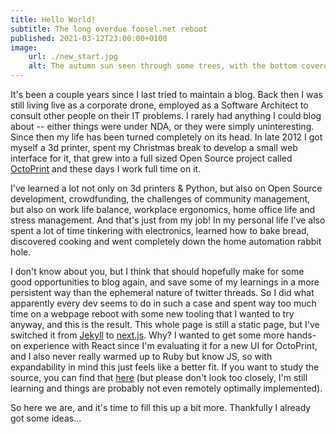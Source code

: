 ```yaml
---
title: Hello World!
subtitle: The long overdue foosel.net reboot
published: 2021-03-12T23:00:00+0100
image:
    url: ./new_start.jpg
    alt: The autumn sun seen through some trees, with the bottom covered in leafs
---
```


It's been a couple years since I last tried to maintain a blog. Back then I was still living live as a corporate drone,
employed as a Software Architect to consult other people on their IT problems. I rarely had anything I could blog about
-- either things were under NDA, or they were simply uninteresting. Since then my life has been turned completely on its head.
In late 2012 I got myself a 3d printer, spent my Christmas break to develop a small web interface for it, that grew into a full
sized Open Source project called [OctoPrint](https://octoprint.org) and these days I work full time on it.

I've learned a lot not only on 3d printers & Python, but also on Open Source development, crowdfunding, the challenges of
community management, but also on work life balance, workplace ergonomics, home office life and stress management. And that's
just from my job! In my personal life I've also spent a lot of time tinkering with electronics, learned how to bake bread,
discovered cooking and went completely down the home automation rabbit hole.

I don't know about you, but I think that should hopefully make for some good opportunities to blog again, and save some of
my learnings in a more persistent way than the ephemeral nature of twitter threads. So I did what apparently every dev seems
to do in such a case and spent way too much time on a webpage reboot with some new tooling that I wanted to try anyway,
and this is the result. This whole page is still a static page, but I've switched it from [Jekyll](https://jekyllrb.com)
to [next.js](https://nextjs.org/). Why? I wanted to get some more hands-on experience with React since I'm evaluating it for a
new UI for OctoPrint, and I also never really warmed up to Ruby but know JS, so with expandability in mind this just feels like a
better fit. If you want to study the source, you can find that [here](https://github.com/foosel/foosel.github.io) (but please
don't look too closely, I'm still learning and things are probably not even remotely optimally implemented).

So here we are, and it's time to fill this up a bit more. Thankfully I already got some ideas...
